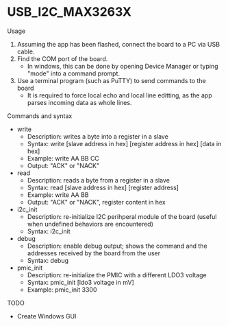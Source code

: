 # USB_I2C_MAX3263X
Usage
1. Assuming the app has been flashed, connect the board to a PC via USB cable.
2. Find the COM port of the board.
   - In windows, this can be done by opening Device Manager or typing "mode" into a command prompt.
3. Use a terminal program (such as PuTTY) to send commands to the board
   - It is required to force local echo and local line editting, as the app parses incoming data as whole lines.

Commands and syntax
- write
  - Description: writes a byte into a register in a slave
  - Syntax: write [slave address in hex] [register address in hex] [data in hex]
  - Example: write AA BB CC
  - Output: "ACK" or "NACK"
- read
  - Description: reads a byte from a register in a slave
  - Syntax: read [slave address in hex] [register address]
  - Example: write AA BB
  - Output: "ACK" or "NACK", register content in hex
- i2c_init
  - Description: re-initialize I2C perihperal module of the board (useful when undefined behaviors are encountered)
  - Syntax: i2c_init
- debug
  - Description: enable debug output; shows the command and the addresses received by the board from the user
  - Syntax: debug
- pmic_init
  - Description: re-initialize the PMIC with a different LDO3 voltage
  - Syntax: pmic_init [ldo3 voltage in mV]
  - Example: pmic_init 3300
  
TODO
- Create Windows GUI
